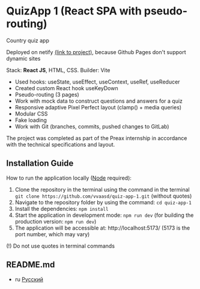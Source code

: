 # QuizApp 1 (React SPA with pseudo-routing)

Country quiz app

Deployed on netify [(link to project)](https://vvaasd-quiz-app-1.netlify.app), because Github Pages don't support dynamic sites

Stack: **React JS**, HTML, CSS.
Builder: Vite

- Used hooks: useState, useEffect, useContext, useRef, useReducer
- Created custom React hook useKeyDown
- Pseudo-routing (3 pages)
- Work with mock data to construct questions and answers for a quiz
- Responsive adaptive Pixel Perfect layout (clamp() + media queries)
- Modular CSS
- Fake loading
- Work with Git (branches, commits, pushed changes to GitLab)

The project was completed as part of the Preax internship in accordance with the technical specifications and layout.

## Installation Guide

How to run the application locally ([Node](https://nodejs.org/en) required):
1) Clone the repository in the terminal using the command in the terminal `git clone https://github.com/vvaasd/quiz-app-1.git` (without quotes)
2) Navigate to the repository folder by using the command: `cd quiz-app-1`
3) Install the dependencies: `npm install`
4) Start the application in development mode: `npm run dev` (for building the production version: `npm run dev`)
5) The application will be accessible at: http://localhost:5173/ (5173 is the port number, which may vary)

(!) Do not use quotes in terminal commands

## README.md

- ru [Русский](https://github.com/vvaasd/quiz-app-1/blob/main/README.md)
